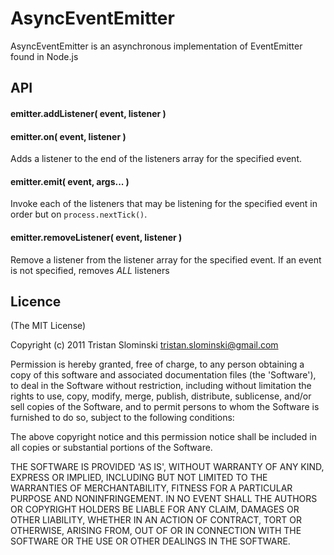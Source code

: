 # AsyncEventEmitter

AsyncEventEmitter is an asynchronous implementation of EventEmitter found in Node.js

## API

#### emitter.addListener( event, listener )
#### emitter.on( event, listener )

Adds a listener to the end of the listeners array for the specified event.

#### emitter.emit( event, args... )

Invoke each of the listeners that may be listening for the specified event in order but on `process.nextTick()`.

#### emitter.removeListener( event, listener )

Remove a listener from the listener array for the specified event. If an event is not specified, removes *ALL* listeners

## Licence

(The MIT License)

Copyright (c) 2011 Tristan Slominski <tristan.slominski@gmail.com>

Permission is hereby granted, free of charge, to any person obtaining a copy of this software and associated documentation files (the 'Software'), to deal in the Software without restriction, including without limitation the rights to use, copy, modify, merge, publish, distribute, sublicense, and/or sell copies of the Software, and to permit persons to whom the Software is furnished to do so, subject to the following conditions:

The above copyright notice and this permission notice shall be included in all copies or substantial portions of the Software.

THE SOFTWARE IS PROVIDED 'AS IS', WITHOUT WARRANTY OF ANY KIND, EXPRESS OR IMPLIED, INCLUDING BUT NOT LIMITED TO THE WARRANTIES OF MERCHANTABILITY, FITNESS FOR A PARTICULAR PURPOSE AND NONINFRINGEMENT. IN NO EVENT SHALL THE AUTHORS OR COPYRIGHT HOLDERS BE LIABLE FOR ANY CLAIM, DAMAGES OR OTHER LIABILITY, WHETHER IN AN ACTION OF CONTRACT, TORT OR OTHERWISE, ARISING FROM, OUT OF OR IN CONNECTION WITH THE SOFTWARE OR THE USE OR OTHER DEALINGS IN THE SOFTWARE.